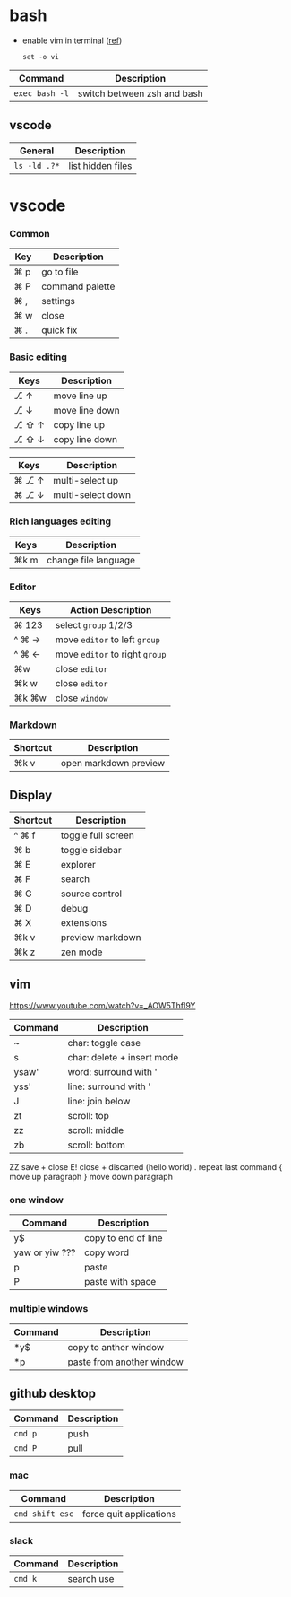 # bash

- enable vim in terminal ([ref](https://unix.stackexchange.com/questions/4870/is-it-possible-to-have-vim-key-bindings-in-terminal))

  `set -o vi`

Command | Description
--- | ---
`exec bash -l` | switch between zsh and bash

## vscode

General | Description
--- | ---
`ls -ld .?*` | list hidden files


# vscode

### Common

Key    | Description
------ | -----------
⌘ p   | go to file
⌘ P   | command palette
⌘ ,   | settings
⌘ w   | close
⌘ .   | quick fix

### Basic editing

Keys       | Description
---------- | -----------------
⎇ ↑       | move line up
⎇ ↓       | move line down
⎇ ⇧ ↑     | copy line up
⎇ ⇧ ↓     | copy line down

Keys       | Description
---------- | ------------------
⌘ ⎇ ↑     | multi-select up
⌘ ⎇ ↓     | multi-select down

### Rich languages editing

Keys             | Description
---------------- | -----------
⌘k m            | change file language

### Editor

Keys      | Action Description
--------- | ----------------------------------
⌘ 123    | select `group` 1/2/3
^ ⌘ →    | move `editor` to left `group`
^ ⌘ ←    | move `editor` to right `group`
⌘w       | close `editor`
⌘k w     | close `editor`
⌘k ⌘w   | close `window`

### Markdown

Shortcut | Description
-------- | ---
⌘k v    | open markdown preview

## Display

Shortcut     | Description
------------ | ------------------
^ ⌘ f       | toggle full screen
⌘ b         | toggle sidebar
⌘ E         | explorer
⌘ F         | search
⌘ G         | source control
⌘ D         | debug
⌘ X         | extensions
⌘k v        | preview markdown
⌘k z        | zen mode

## vim

https://www.youtube.com/watch?v=_AOW5ThfI9Y

Command | Description
------- | --------------------------
~       | char: toggle case
s       | char: delete + insert mode
ysaw'   | word: surround with '
yss'    | line: surround with '
J       | line: join below
zt      | scroll: top
zz      | scroll: middle
zb      | scroll: bottom

ZZ save + close
E! close + discarted
(hello world)
. repeat last command
{ move up paragraph
} move down paragraph


### one window

Command | Description
------- | ---
y$      | copy to end of line
yaw or yiw ???  | copy word
p       | paste
P       | paste with space

### multiple windows

Command | Description
------- | ---
*y$     | copy to anther window
*p      | paste from another window

## github desktop

Command | Description
--- | ---
`cmd p` | push
`cmd P` | pull

### mac

Command | Description
--- | ---
`cmd shift esc` | force quit applications

### slack

Command | Description
--- | ---
`cmd k` | search use
